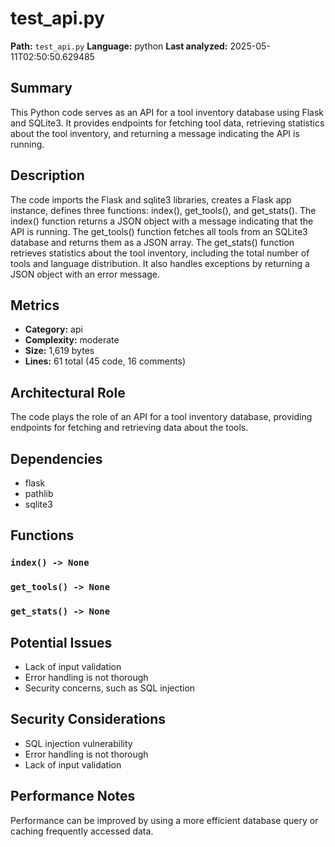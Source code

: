 # test_api.py

**Path:** `test_api.py`
**Language:** python
**Last analyzed:** 2025-05-11T02:50:50.629485

## Summary

This Python code serves as an API for a tool inventory database using Flask and SQLite3. It provides endpoints for fetching tool data, retrieving statistics about the tool inventory, and returning a message indicating the API is running.

## Description

The code imports the Flask and sqlite3 libraries, creates a Flask app instance, defines three functions: index(), get_tools(), and get_stats(). The index() function returns a JSON object with a message indicating that the API is running. The get_tools() function fetches all tools from an SQLite3 database and returns them as a JSON array. The get_stats() function retrieves statistics about the tool inventory, including the total number of tools and language distribution. It also handles exceptions by returning a JSON object with an error message.

## Metrics

- **Category:** api
- **Complexity:** moderate
- **Size:** 1,619 bytes
- **Lines:** 61 total (45 code, 16 comments)

## Architectural Role

The code plays the role of an API for a tool inventory database, providing endpoints for fetching and retrieving data about the tools.

## Dependencies

- flask
- pathlib
- sqlite3

## Functions

### `index() -> None`

### `get_tools() -> None`

### `get_stats() -> None`

## Potential Issues

- Lack of input validation
- Error handling is not thorough
- Security concerns, such as SQL injection

## Security Considerations

- SQL injection vulnerability
- Error handling is not thorough
- Lack of input validation

## Performance Notes

Performance can be improved by using a more efficient database query or caching frequently accessed data.
